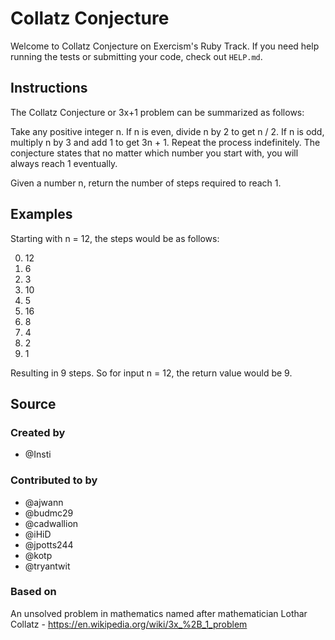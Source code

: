 # Collatz Conjecture

Welcome to Collatz Conjecture on Exercism's Ruby Track.
If you need help running the tests or submitting your code, check out `HELP.md`.

## Instructions

The Collatz Conjecture or 3x+1 problem can be summarized as follows:

Take any positive integer n.
If n is even, divide n by 2 to get n / 2.
If n is odd, multiply n by 3 and add 1 to get 3n + 1.
Repeat the process indefinitely.
The conjecture states that no matter which number you start with, you will always reach 1 eventually.

Given a number n, return the number of steps required to reach 1.

## Examples

Starting with n = 12, the steps would be as follows:

0. 12
1. 6
2. 3
3. 10
4. 5
5. 16
6. 8
7. 4
8. 2
9. 1

Resulting in 9 steps.
So for input n = 12, the return value would be 9.

## Source

### Created by

- @Insti

### Contributed to by

- @ajwann
- @budmc29
- @cadwallion
- @iHiD
- @jpotts244
- @kotp
- @tryantwit

### Based on

An unsolved problem in mathematics named after mathematician Lothar Collatz - https://en.wikipedia.org/wiki/3x_%2B_1_problem
